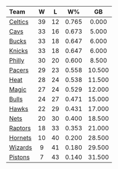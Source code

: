 | Team                            |  W  |  L  |  W%   |   GB   |
|:--------------------------------|:---:|:---:|:-----:|:------:|
| [Celtics](/r/bostonceltics)     | 39  | 12  | 0.765 | 0.000  |
| [Cavs](/r/clevelandcavs)        | 33  | 16  | 0.673 | 5.000  |
| [Bucks](/r/MkeBucks)            | 33  | 18  | 0.647 | 6.000  |
| [Knicks](/r/NYKnicks)           | 33  | 18  | 0.647 | 6.000  |
| [Philly](/r/sixers)             | 30  | 20  | 0.600 | 8.500  |
| [Pacers](/r/pacers)             | 29  | 23  | 0.558 | 10.500 |
| [Heat](/r/heat)                 | 28  | 24  | 0.538 | 11.500 |
| [Magic](/r/OrlandoMagic)        | 27  | 24  | 0.529 | 12.000 |
| [Bulls](/r/chicagobulls)        | 24  | 27  | 0.471 | 15.000 |
| [Hawks](/r/AtlantaHawks)        | 22  | 29  | 0.431 | 17.000 |
| [Nets](/r/GoNets)               | 20  | 30  | 0.400 | 18.500 |
| [Raptors](/r/torontoraptors)    | 18  | 33  | 0.353 | 21.000 |
| [Hornets](/r/CharlotteHornets)  | 10  | 40  | 0.200 | 28.500 |
| [Wizards](/r/washingtonwizards) |  9  | 41  | 0.180 | 29.500 |
| [Pistons](/r/DetroitPistons)    |  7  | 43  | 0.140 | 31.500 |